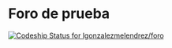 # Foro de prueba

[ ![Codeship Status for lgonzalezmelendrez/foro](https://app.codeship.com/projects/f83054d0-c0ec-0134-180a-3264d70e0757/status?branch=master)](https://app.codeship.com/projects/197128)
